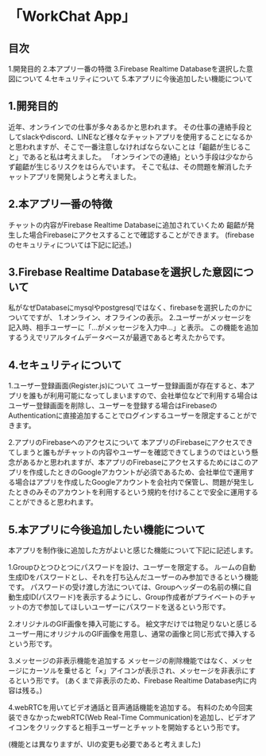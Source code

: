 
# 「WorkChat App」

## 目次
1.開発目的
2.本アプリ一番の特徴
3.Firebase Realtime Databaseを選択した意図について
4.セキュリティについて
5.本アプリに今後追加したい機能について

## 1.開発目的
近年、オンラインでの仕事が多々あるかと思われます。
その仕事の連絡手段としてslackやdiscord、LINEなど様々なチャットアプリを使用することになるかと思われますが、そこで一番注意しなければならないことは「齟齬が生じること」であると私は考えました。
「オンラインでの連絡」という手段は少なからず齟齬が生じるリスクをはらんでいます。
そこで私は、その問題を解消したチャットアプリを開発しようと考えました。

## 2.本アプリ一番の特徴
チャットの内容がFirebase Realtime Databaseに追加されていくため
齟齬が発生した場合Firebaseにアクセスすることで確認することができます。
(firebaseのセキュリティについては下記に記述。)

## 3.Firebase Realtime Databaseを選択した意図について
私がなぜDatabaseにmysqlやpostgresqlではなく、firebaseを選択したのかについてですが、
1.オンライン、オフラインの表示。
2.ユーザーがメッセージを記入時、相手ユーザーに「...がメッセージを入力中...」と表示。
この機能を追加するうえでリアルタイムデータベースが最適であると考えたからです。

## 4.セキュリティについて
1.ユーザー登録画面(Register.js)について
ユーザー登録画面が存在すると、本アプリを誰もが利用可能になってしまいますので、会社単位などで利用する場合はユーザー登録画面を削除し、ユーザーを登録する場合はFirebaseのAuthenticationに直接追加することでログインするユーザーを限定することができます。

2.アプリのFirebaseへのアクセスについて
本アプリのFirebaseにアクセスできてしまうと誰もがチャットの内容やユーザーを確認できてしまうのではという懸念があるかと思われますが、本アプリのFirebaseにアクセスするためにはこのアプリを作成したときのGoogleアカウントが必須であるため、会社単位で運用する場合はアプリを作成したGoogleアカウントを会社内で保管し、問題が発生したときのみそのアカウントを利用するという規約を付けることで安全に運用することができると思われます。

## 5.本アプリに今後追加したい機能について
本アプリを制作後に追加した方がよいと感じた機能について下記に記述します。

1.Groupひとつひとつにパスワードを設け、ユーザーを限定する。
ルームの自動生成IDをパスワードとし、それを打ち込んだユーザーのみ参加できるという機能です。
パスワードの受け渡し方法については、Groupヘッダーの名前の横に自動生成ID(パスワード)を表示するようにし、Group作成者がプライベートのチャットの方で参加してほしいユーザーにパスワードを送るという形です。

2.オリジナルのGIF画像を挿入可能にする。
絵文字だけでは物足りないと感じるユーザー用にオリジナルのGIF画像を用意し、通常の画像と同じ形式で挿入するという形です。

3.メッセージの非表示機能を追加する
メッセージの削除機能ではなく、メッセージにカーソルを乗せると「×」アイコンが表示され、メッセージを非表示にするという形です。
(あくまで非表示のため、Firebase Realtime Database内に内容は残る。)

4.webRTCを用いてビデオ通話と音声通話機能を追加する。
有料のため今回実装できなかったwebRTC(Web Real-Time Communication)を追加し、ビデオアイコンをクリックすると相手ユーザーとチャットを開始するという形です。

(機能とは異なりますが、UIの変更も必要であると考えました)